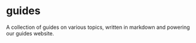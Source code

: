 guides
======

A collection of guides on various topics, written in markdown and powering our guides website.

